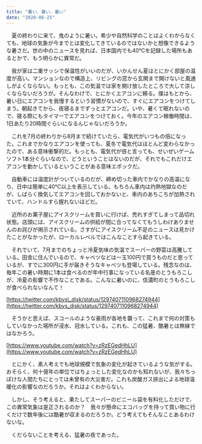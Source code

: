 ```yaml
---
title: "暑い、暑い、暑い"
date: "2020-08-25"
---
```


　夏の終わりに来て、鬼のように暑い。希少や自然科学のことはよくわからなくても、地球の気象が今までとは変化してきているのではないかと想像できるような暑さだ。世の中のニュースを見れば、日本国内でも40℃を記録した場所もあるとかで、もう明らかに異常だ。

　我が家は二重サッシで保温性がいいのだが、いかんせん夏はとにかく部屋の温度が高い。マンションなので構造上、リビングの窓から玄関まで開けないと風通しがよくならない。もっとも、この気温では家を開け放したところで大して涼しくならないだろうが。そんなわけで、とにかくエアコンに頼る。僕はもとから、暑い日にエアコンを我慢するという習慣がないので、すぐにエアコンをつけてしまう。朝起きてから、夜寝るまでずっとエアコンだ。いや、暑くて眠れないので、寝る際にもタイマーでエアコンをつけておく。今年のエアコン稼働時間は、1日あたり20時間ぐらいになるんじゃないだろうか。

　これを7月の終わりから8月まで続けていたら、電気代がいつもの倍になった。これまでかなりエアコンを使っても、夏冬で電気代はほとんど変わらなかったので、ある意味衝撃的だ。もっとも、電気代が倍と言っても、せいぜいゲームソフト1本分ぐらいなので、どうということはないのだが、それでもこれだけエアコンを動かしているということがある意味エポックだ。

　自動車には温度計がついているのだが、締め切った車内でかなりの高温になり、日中は簡単に40℃以上を表示している。もちろん車内は灼熱地獄なのだが、しばらく換気してエアコンを回しておかないと、車内のあちこちが加熱されていて、ハンドルすら握れないほどだ。

　近所のお菓子屋にアイスクリームを買いに行けば、売れすぎてしまって品切れ状態。店頭には、アイスクリームの供給が間に合ってなくてもうしわけありませんのお詫びが掲示されている。さすがにアイスクリーム不足のニュースは見かけたことがなかったが、ローカルレベルではこんなことすら起きている。

　それでいて、7月までのちょっと冷夏気味の気温でスーパーの野菜は高騰している。田舎に住んでいるので、キャベツなどは一玉100円で買うものだと思っているが、すでに300円に手が届きそうなキャベツも登場している。残念なのは、毎年この暑い時期に1本は食べるのが年中行事になっている名産のとうもろこしが、冷夏の影響で不作なことである。こんなに暑いのに、信濃町のとうもろこしが食べられないなんて！

[https://twitter.com/kbys\_disk/status/1297407110968274944](https://twitter.com/kbys_disk/status/1297407110968274944)

　そうかと思えば、スコールのような豪雨が各地を襲って、これまで何の対策もしていなかった場所が浸水、冠水している。これも、この猛暑、酷暑とは無縁ではなかろう。

[https://www.youtube.com/watch?v=zRzEGedHhLU](https://www.youtube.com/watch?v=zRzEGedHhLU)

　とにかく、素人考えでも地球規模で気象の変化が起きているような気がする。おそらく、何十億年の単位ではちょっとした変化なのかも知れないが、我々ちっぽけな人間たちにとっては未曾有の大災害だ。これも炭酸ガス排出による地球温暖化の影響なのだろうか。それはよくわからない。

　しかし、そう考えると、果たしてスーパーのビニール袋を有料化しただけで、この異常気象は是正されるのか？　我々が懸命にエコバッグを持って買い物に行くだけで数年後には酷暑が収まるのだろうか。どう考えてもそんなことあるわけないな。

　くだらないことを考える、猛暑の夜であった。
